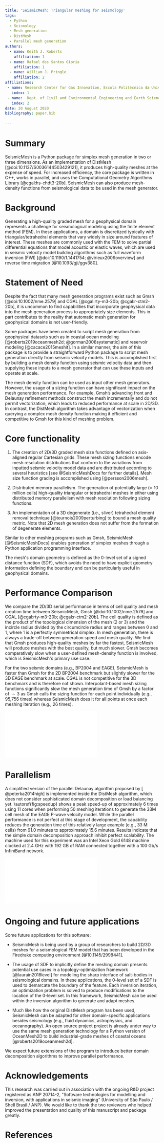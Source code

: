 ```yaml
---
title: 'SeismicMesh: Triangular meshing for seismology'
tags:
  - Python
  - Seismology
  - Mesh generation
  - DistMesh
  - Parallel mesh generation
authors:
  - name: Keith J. Roberts
    affiliation: 1
  - name: Rafael dos Santos Gioria
    affiliation: 1
  - name: William J. Pringle
    affiliation: 2
affiliations:
 - name: Research Center for Gas Innovation, Escola Politécnica da Universidade de São Paulo, São Paulo, Brazil.
   index: 1
 - name:  Dept. of Civil and Environmental Engineering and Earth Sciences, University of Notre Dame, 156 Fitzpatrick Hall, Notre Dame, IN, U.S.A.
   index: 2
date: 20 August 2020
bibliography: paper.bib

---
```

# Summary

SeismicMesh is a Python package for simplex mesh generation in two or three dimensions. As an implementation of DistMesh [@doi:10.1137/S0036144503429121], it produces high-quality meshes at the expense of speed. For increased efficiency, the core package is written in C++, works in parallel, and uses the Computational Geometry Algorithms Library [@cgal:hs-chdt3-20b]. SeismicMesh can also produce mesh-density functions from seismological data to be used in the mesh generator.

# Background

Generating a high-quality graded mesh for a geophysical domain represents a challenge for seismological modeling using the finite element method (FEM). In these applications, a domain is discretized typically with triangular/tetrahedral elements that vary widely in size around features of interest. These meshes are commonly used with the FEM to solve partial differential equations that model acoustic or elastic waves, which are used in seismic velocity model building algorithms such as full waveform inversion (FWI) [@doi:10.1190/1.1441754; @virieux2009overview] and reverse time migration [@10.1093/gji/ggv380].

# Statement of Need

Despite the fact that many mesh generation programs exist such as Gmsh [@doi:10.1002/nme.2579] and CGAL [@cgal:rty-m3-20b; @cgal:r-ctm2-20b], it is uncommon to find capabilities that incorporate geophysical data into the mesh generation process to appropriately size elements. This in part contributes to the reality that automatic mesh generation for geophysical domains is not user-friendly.

Some packages have been created to script mesh generation from geophysical datasets such as in coastal ocean modeling [@roberts2019oceanmesh2d; @gorman2008systematic] and reservoir modeling [@cacace2015meshit]. In a similar manner, the aim of this package is to provide a straightforward Python package to script mesh generation directly from seismic velocity models. This is accomplished first by building a mesh density function using seismic velocity data and then supplying these inputs to a mesh generator that can use these inputs and operate at scale.

The mesh density function can be used as input other mesh generators. However, the usage of a sizing function can have significant impact on the mesh generation performance. For example, Gmsh’s advancing front and Delaunay refinement methods construct the mesh incrementally and do not permit vectorization, which leads to reduced performance at scale in 2D/3D. In contrast, the DistMesh algorithm takes advantage of vectorization when querying a complex mesh density function making it efficient and competitive to Gmsh for this kind of meshing problem.

# Core functionality

  1. The creation of 2D/3D graded mesh size functions defined on axis-aligned regular Cartesian grids. These mesh sizing functions encode mesh resolution distributions that conform to the variations from inputted seismic velocity model data and are distributed according to several heuristics [see @SeismicMeshDocs for further details]. Mesh size function grading is accomplished using [@persson2006mesh].

  2. Distributed memory parallelism. The generation of potentially large (> 10 million cells) high-quality triangular or tetrahedral meshes in either using distributed memory parallelism with mesh resolution following sizing functions.

  3. An implementation of a 3D degenerate (i.e., sliver) tetrahedral element removal technique [@tournois2009perturbing] to bound a mesh quality metric. Note that 2D mesh generation does not suffer from the formation of degenerate elements.

Similar to other meshing programs such as Gmsh, SeismicMesh [@SeismicMeshDocs] enables generation of simplex meshes through a Python application programming interface.

The mesh's domain geometry is defined as the 0-level set of a signed distance function (SDF), which avoids the need to have explicit geometry information defining the boundary and can be particularly useful in geophysical domains.

# Performance Comparison

We compare the 2D/3D serial performance in terms of cell quality and mesh creation time between SeismicMesh, Gmsh [@doi:10.1002/nme.2579] and CGAL [@cgal:rty-m3-20b; @cgal:r-ctm2-20b]. The cell quality is defined as the product of the topological dimension of the mesh (2 or 3) and the incircle radius divided by the circumcircle radius and ranges between 0 and 1, where 1 is a perfectly symmetrical simplex. In mesh generation, there is always a trade-off between generation speed and mesh quality. We find that Gmsh produces high-quality meshes by far the fastest, SeismicMesh will produce meshes with the best quality, but much slower. Gmsh becomes comparatively slow when a user-defined mesh-density function is involved, which is SeismicMesh's primary use case.

For the two seismic domains (e.g., BP2004 and EAGE), SeismicMesh is faster than Gmsh for the 2D BP2004 benchmark but slightly slower for the 3D EAGE benchmark at scale. CGAL is not competitive for the 3D benchmark and is therefore not shown. Interpolant-based mesh sizing functions significantly slow the mesh generation time of Gmsh by a factor of $\sim 3$ as Gmsh calls the sizing function for each point individually (e.g., 95,756 times) whereas SeismicMesh does it for all points at once each meshing iteration (e.g., 26 times). 

![Using SeismicMesh V3.2.0, the mesh creation time (left columns) and resulting cell quality (right columns) for the four benchmarks studied over a range of problem sizes. For the panels that show cell quality, solid lines indicate the mean and dashed lines indicate the minimum cell quality in the mesh. \label{fig:benchmark}](Performance.pdf)

# Parallelism

A simplified version of the parallel Delaunay algorithm proposed by [ @peterka2014high] is implemented inside the DistMesh algorithm, which does not consider sophisticated domain decomposition or load balancing yet. \autoref{fig:speedup} shows a peak speed-up of approximately 6 times using 11 cores when performing 50 meshing iterations to generate the 33M cell mesh of the EAGE P-wave velocity model. While the parallel performance is not perfect at this stage of development, the capability reduces the generation time of this relatively large example (e.g., 33 M cells) from 91.0 minutes to approximately 15.6 minutes. Results indicate that the simple domain decomposition approach inhibit perfect scalability. The machine used for this experiment was an Intel Xeon Gold 6148 machine clocked at 2.4 GHz  with 192 GB of RAM connected together with a 100 Gb/s InfiniBand network.

![The speedup (left-panel) as compared to the serial version of SeismicMesh V3.2.0 for a relatively light and heavy mesh each adapted to P-wave data from the EAGE Salt seismic velocity model. The total mesh generation wall-clock time is annotated in decimal minutes next to each point. The panel on the right hand side shows the mesh generation rate normalized by the number of total number of cells in the mesh. \label{fig:speedup}](Benchmarks.pdf)

# Ongoing and future applications

 Some future applications for this software:

 * SeismicMesh is being used by a group of researchers to build 2D/3D meshes for a seismological FEM model that has been developed in the Firedrake computing environment [@10.1145/2998441].

 * The usage of SDF to implicitly define the meshing domain presents potential use cases in a topology-optimization framework [@laurain2018level] for modeling the sharp interface of salt-bodies in seismological domains. In these applications, the 0-level set of a SDF is used to demarcate the boundary of the feature. Each inversion iteration, an optimization problem is solved to produce modifications to the location of the 0-level set. In this framework, SeismicMesh can be used within the inversion algorithm to generate and adapt meshes.

 * Much like how the original DistMesh program has been used, SeismicMesh can be adapted for other domain-specific applications besides seismology (e.g., fluid dynamics, astrophysics, and oceanography). An open source project project is already under way to use the same mesh generation technology for a Python version of OceanMesh2D to build industrial-grade meshes of coastal oceans [@roberts2019oceanmesh2d].

We expect future extensions of the program to introduce better domain decomposition algorithms to improve parallel performance.

# Acknowledgements

This research was carried out in association with the ongoing R&D project registered as ANP 20714-2, "Software technologies for modelling and inversion, with applications in seismic imaging" (University of São Paulo / Shell Brasil / ANP). We would like to thank the two reviewers who helped improved the presentation and quality of this manuscript and package greatly.

# References
